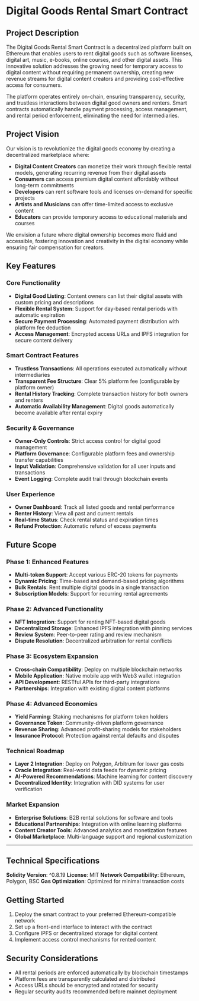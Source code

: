 # Digital Goods Rental Smart Contract

## Project Description

The Digital Goods Rental Smart Contract is a decentralized platform built on Ethereum that enables users to rent digital goods such as software licenses, digital art, music, e-books, online courses, and other digital assets. This innovative solution addresses the growing need for temporary access to digital content without requiring permanent ownership, creating new revenue streams for digital content creators and providing cost-effective access for consumers.

The platform operates entirely on-chain, ensuring transparency, security, and trustless interactions between digital good owners and renters. Smart contracts automatically handle payment processing, access management, and rental period enforcement, eliminating the need for intermediaries.

## Project Vision

Our vision is to revolutionize the digital goods economy by creating a decentralized marketplace where:

- **Digital Content Creators** can monetize their work through flexible rental models, generating recurring revenue from their digital assets
- **Consumers** can access premium digital content affordably without long-term commitments
- **Developers** can rent software tools and licenses on-demand for specific projects
- **Artists and Musicians** can offer time-limited access to exclusive content
- **Educators** can provide temporary access to educational materials and courses

We envision a future where digital ownership becomes more fluid and accessible, fostering innovation and creativity in the digital economy while ensuring fair compensation for creators.

## Key Features

### Core Functionality
- **Digital Good Listing**: Content owners can list their digital assets with custom pricing and descriptions
- **Flexible Rental System**: Support for day-based rental periods with automatic expiration
- **Secure Payment Processing**: Automated payment distribution with platform fee deduction
- **Access Management**: Encrypted access URLs and IPFS integration for secure content delivery

### Smart Contract Features
- **Trustless Transactions**: All operations executed automatically without intermediaries
- **Transparent Fee Structure**: Clear 5% platform fee (configurable by platform owner)
- **Rental History Tracking**: Complete transaction history for both owners and renters
- **Automatic Availability Management**: Digital goods automatically become available after rental expiry

### Security & Governance
- **Owner-Only Controls**: Strict access control for digital good management
- **Platform Governance**: Configurable platform fees and ownership transfer capabilities
- **Input Validation**: Comprehensive validation for all user inputs and transactions
- **Event Logging**: Complete audit trail through blockchain events

### User Experience
- **Owner Dashboard**: Track all listed goods and rental performance
- **Renter History**: View all past and current rentals
- **Real-time Status**: Check rental status and expiration times
- **Refund Protection**: Automatic refund of excess payments

## Future Scope

### Phase 1: Enhanced Features
- **Multi-token Support**: Accept various ERC-20 tokens for payments
- **Dynamic Pricing**: Time-based and demand-based pricing algorithms
- **Bulk Rentals**: Rent multiple digital goods in a single transaction
- **Subscription Models**: Support for recurring rental agreements

### Phase 2: Advanced Functionality
- **NFT Integration**: Support for renting NFT-based digital goods
- **Decentralized Storage**: Enhanced IPFS integration with pinning services
- **Review System**: Peer-to-peer rating and review mechanism
- **Dispute Resolution**: Decentralized arbitration for rental conflicts

### Phase 3: Ecosystem Expansion
- **Cross-chain Compatibility**: Deploy on multiple blockchain networks
- **Mobile Application**: Native mobile app with Web3 wallet integration
- **API Development**: RESTful APIs for third-party integrations
- **Partnerships**: Integration with existing digital content platforms

### Phase 4: Advanced Economics
- **Yield Farming**: Staking mechanisms for platform token holders
- **Governance Token**: Community-driven platform governance
- **Revenue Sharing**: Advanced profit-sharing models for stakeholders
- **Insurance Protocol**: Protection against rental defaults and disputes

### Technical Roadmap
- **Layer 2 Integration**: Deploy on Polygon, Arbitrum for lower gas costs
- **Oracle Integration**: Real-world data feeds for dynamic pricing
- **AI-Powered Recommendations**: Machine learning for content discovery
- **Decentralized Identity**: Integration with DID systems for user verification

### Market Expansion
- **Enterprise Solutions**: B2B rental solutions for software and tools
- **Educational Partnerships**: Integration with online learning platforms
- **Content Creator Tools**: Advanced analytics and monetization features
- **Global Marketplace**: Multi-language support and regional customization

---

## Technical Specifications

**Solidity Version**: ^0.8.19
**License**: MIT
**Network Compatibility**: Ethereum, Polygon, BSC
**Gas Optimization**: Optimized for minimal transaction costs

## Getting Started

1. Deploy the smart contract to your preferred Ethereum-compatible network
2. Set up a front-end interface to interact with the contract
3. Configure IPFS or decentralized storage for digital content
4. Implement access control mechanisms for rented content

## Security Considerations

- All rental periods are enforced automatically by blockchain timestamps
- Platform fees are transparently calculated and distributed
- Access URLs should be encrypted and rotated for security
- Regular security audits recommended before mainnet deployment
